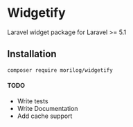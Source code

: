 # Widgetify
Laravel widget package for Laravel >= 5.1

## Installation
```
composer require morilog/widgetify
```

#### TODO
- Write tests
- Write Documentation
- Add cache support